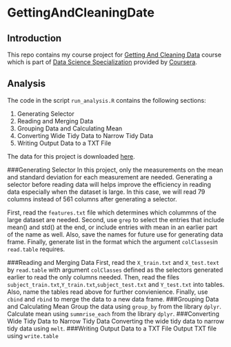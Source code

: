 # GettingAndCleaningDate
## Introduction
This repo contains my course project for [Getting And Cleaning Data](https://class.coursera.org/getdata-031) course which is part of [Data Science Specialization](https://www.coursera.org/specialization/jhudatascience/1) provided by [Coursera](https://www.coursera.org).

## Analysis
The code in the script `run_analysis.R` contains the following sections:

1. Generating Selector
2. Reading and Merging Data
3. Grouping Data and Calculating Mean
4. Converting Wide Tidy Data to Narrow Tidy Data
5. Writing Output Data to a TXT File 

The data for this project is downloaded [here](https://d396qusza40orc.cloudfront.net/getdata%2Fprojectfiles%2FUCI%20HAR%20Dataset.zip ).

###Generating Selector
In this project, only the measurements on the mean and standard deviation for each measurement are needed. Generating a selector before reading data will helps improve the efficiency in reading data especially when the dataset is large. In this case, we will read 79 columns instead of 561 columns after generating a selector.

First, read the `features.txt` file which determines which colummns of the large dataset are needed. Second, use `grep` to select the entries that include mean() and std() at the end, or include entries with mean in an earlier part of the name as well. Also, save the names for future use for generating data frame. Finally, generate list in the format which the argument `colClasses`in `read.table` requires.

###Reading and Merging Data
First, read the `X_train.txt` and `X_test.text` by `read.table` with argument `colClasses` defined as the selectors generated earlier to read the only columns needed. Then, read the files `subject_train.txt`,`Y_train.txt`,`subject_test.txt` and `Y_test.txt` into tables. Also, name the tables read above for further convienience. Finally, use `cbind` and `rbind` to merge the data to a new data frame.
###Grouping Data and Calculating Mean
Group the data using `group_by` from the library `dplyr`. Calculate mean using `summrise_each` from the library `dplyr`. 
###Converting Wide Tidy Data to Narrow Tidy Data
Converting the wide tidy data to narrow tidy data using `melt`.
###Writing Output Data to a TXT File
Output TXT file using `write.table`


